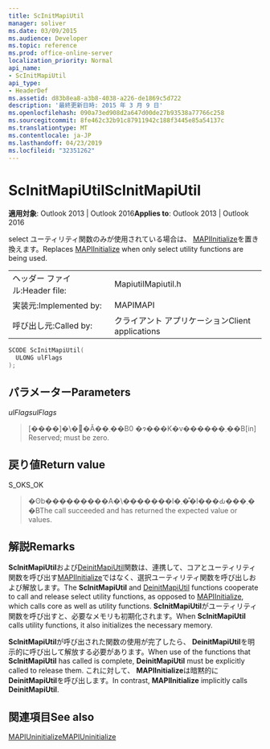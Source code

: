 ```yaml
---
title: ScInitMapiUtil
manager: soliver
ms.date: 03/09/2015
ms.audience: Developer
ms.topic: reference
ms.prod: office-online-server
localization_priority: Normal
api_name:
- ScInitMapiUtil
api_type:
- HeaderDef
ms.assetid: d83b8ea8-a3b8-4038-a226-de1869c5d722
description: '最終更新日時: 2015 年 3 月 9 日'
ms.openlocfilehash: 090a73ed908d2a647d00de27b93538a77766c258
ms.sourcegitcommit: 8fe462c32b91c87911942c188f3445e85a54137c
ms.translationtype: MT
ms.contentlocale: ja-JP
ms.lasthandoff: 04/23/2019
ms.locfileid: "32351262"
---
```

# <a name="scinitmapiutil"></a><span data-ttu-id="3bab8-103">ScInitMapiUtil</span><span class="sxs-lookup"><span data-stu-id="3bab8-103">ScInitMapiUtil</span></span>

  
  
<span data-ttu-id="3bab8-104">**適用対象**: Outlook 2013 | Outlook 2016</span><span class="sxs-lookup"><span data-stu-id="3bab8-104">**Applies to**: Outlook 2013 | Outlook 2016</span></span> 
  
<span data-ttu-id="3bab8-105">select ユーティリティ関数のみが使用されている場合は、 [MAPIInitialize](mapiinitialize.md)を置き換えます。</span><span class="sxs-lookup"><span data-stu-id="3bab8-105">Replaces [MAPIInitialize](mapiinitialize.md) when only select utility functions are being used.</span></span> 
  
|||
|:-----|:-----|
|<span data-ttu-id="3bab8-106">ヘッダー ファイル:</span><span class="sxs-lookup"><span data-stu-id="3bab8-106">Header file:</span></span>  <br/> |<span data-ttu-id="3bab8-107">Mapiutil</span><span class="sxs-lookup"><span data-stu-id="3bab8-107">Mapiutil.h</span></span>  <br/> |
|<span data-ttu-id="3bab8-108">実装元:</span><span class="sxs-lookup"><span data-stu-id="3bab8-108">Implemented by:</span></span>  <br/> |<span data-ttu-id="3bab8-109">MAPI</span><span class="sxs-lookup"><span data-stu-id="3bab8-109">MAPI</span></span>  <br/> |
|<span data-ttu-id="3bab8-110">呼び出し元:</span><span class="sxs-lookup"><span data-stu-id="3bab8-110">Called by:</span></span>  <br/> |<span data-ttu-id="3bab8-111">クライアント アプリケーション</span><span class="sxs-lookup"><span data-stu-id="3bab8-111">Client applications</span></span>  <br/> |
   
```cpp
SCODE ScInitMapiUtil(
  ULONG ulFlags
);
```

## <a name="parameters"></a><span data-ttu-id="3bab8-112">パラメーター</span><span class="sxs-lookup"><span data-stu-id="3bab8-112">Parameters</span></span>

 <span data-ttu-id="3bab8-113">_ulFlags_</span><span class="sxs-lookup"><span data-stu-id="3bab8-113">_ulFlags_</span></span>
  
> <span data-ttu-id="3bab8-114">[����]�\�񂳂�Ă��܂��B0 �ɂ���K�v������܂��B</span><span class="sxs-lookup"><span data-stu-id="3bab8-114">[in] Reserved; must be zero.</span></span>
    
## <a name="return-value"></a><span data-ttu-id="3bab8-115">戻り値</span><span class="sxs-lookup"><span data-stu-id="3bab8-115">Return value</span></span>

<span data-ttu-id="3bab8-116">S_OK</span><span class="sxs-lookup"><span data-stu-id="3bab8-116">S_OK</span></span> 
  
> <span data-ttu-id="3bab8-117">�ʘb���������A�\�������l�܂��͒l���Ԃ���܂��B</span><span class="sxs-lookup"><span data-stu-id="3bab8-117">The call succeeded and has returned the expected value or values.</span></span>
    
## <a name="remarks"></a><span data-ttu-id="3bab8-118">解説</span><span class="sxs-lookup"><span data-stu-id="3bab8-118">Remarks</span></span>

<span data-ttu-id="3bab8-119">**ScInitMapiUtil**および[DeinitMapiUtil](deinitmapiutil.md)関数は、連携して、コアとユーティリティ関数を呼び出す[MAPIInitialize](mapiinitialize.md)ではなく、選択ユーティリティ関数を呼び出しおよび解放します。</span><span class="sxs-lookup"><span data-stu-id="3bab8-119">The **ScInitMapiUtil** and [DeinitMapiUtil](deinitmapiutil.md) functions cooperate to call and release select utility functions, as opposed to [MAPIInitialize](mapiinitialize.md), which calls core as well as utility functions.</span></span> <span data-ttu-id="3bab8-120">**ScInitMapiUtil**がユーティリティ関数を呼び出すと、必要なメモリも初期化されます。</span><span class="sxs-lookup"><span data-stu-id="3bab8-120">When **ScInitMapiUtil** calls utility functions, it also initializes the necessary memory.</span></span> 
  
<span data-ttu-id="3bab8-121">**ScInitMapiUtil**が呼び出された関数の使用が完了したら、 **DeinitMapiUtil**を明示的に呼び出して解放する必要があります。</span><span class="sxs-lookup"><span data-stu-id="3bab8-121">When use of the functions that **ScInitMapiUtil** has called is complete, **DeinitMapiUtil** must be explicitly called to release them.</span></span> <span data-ttu-id="3bab8-122">これに対して、 **MAPIInitialize**は暗黙的に**DeinitMapiUtil**を呼び出します。</span><span class="sxs-lookup"><span data-stu-id="3bab8-122">In contrast, **MAPIInitialize** implicitly calls **DeinitMapiUtil**.</span></span> 
  
## <a name="see-also"></a><span data-ttu-id="3bab8-123">関連項目</span><span class="sxs-lookup"><span data-stu-id="3bab8-123">See also</span></span>



[<span data-ttu-id="3bab8-124">MAPIUninitialize</span><span class="sxs-lookup"><span data-stu-id="3bab8-124">MAPIUninitialize</span></span>](mapiuninitialize.md)

